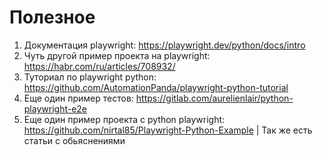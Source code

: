 # Полезное 


1. Документация playwright: <https://playwright.dev/python/docs/intro>
2. Чуть другой пример проекта на playwright: <https://habr.com/ru/articles/708932/>
3. Туториал по playwright python: <https://github.com/AutomationPanda/playwright-python-tutorial>
4. Еще один пример тестов: <https://gitlab.com/aurelienlair/python-playwright-e2e>
5. Еще один пример проекта с python playwright: <https://github.com/nirtal85/Playwright-Python-Example> | Так же есть статьи с обьяснениями
